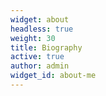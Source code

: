 ```yaml
---
widget: about
headless: true
weight: 30
title: Biography
active: true
author: admin
widget_id: about-me
---
```

